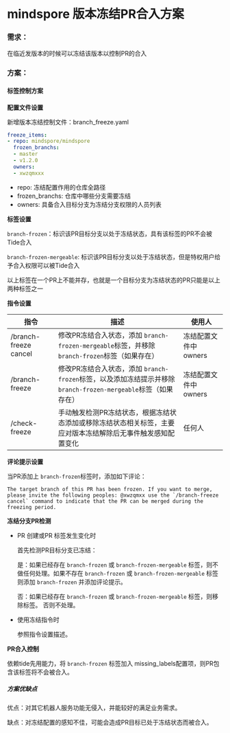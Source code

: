 # mindspore 版本冻结PR合入方案

### 需求：

在临近发版本的时候可以冻结该版本以控制PR的合入

### 方案：

#### 标签控制方案

**配置文件设置**

新增版本冻结控制文件：branch_freeze.yaml

```yaml
freeze_items:
- repo: mindspore/mindspore
  frozen_branchs:
  - master
  - v1.2.0
  owners:
  - xwzqmxxx
```

- repo: 冻结配置作用的仓库全路径
- frozen_branchs: 仓库中哪些分支需要冻结
- owners: 具备合入目标分支为冻结分支权限的人员列表

**标签设置**

`branch-frozen`：标识该PR目标分支以处于冻结状态，具有该标签的PR不会被Tide合入

`branch-frozen-mergeable`: 标识该PR目标分支以处于冻结状态，但是特权用户给予合入权限可以被Tide合入

以上标签在一个PR上不能并存，也就是一个目标分支为冻结状态的PR只能是以上两种标签之一

**指令设置**

| 指令                  | 描述                                                                                                               | 使用人               |
| --------------------- | ------------------------------------------------------------------------------------------------------------------ | -------------------- |
| /branch-freeze cancel | 修改PR冻结合入状态，添加 `branch-frozen-mergeable`标签，并移除 `branch-frozen`标签（如果存在）                 | 冻结配置文件中owners |
| /branch-freeze        | 修改PR冻结合入状态，添加 `branch-frozen`标签，以及添加冻结提示并移除 `branch-frozen-mergeable`标签（如果存在） | 冻结配置文件中owners |
| /check-freeze         | 手动触发检测PR冻结状态，根据冻结状态添加或移除冻结状态相关标签，主要应对版本冻结解除后无事件触发感知配置变化   | 任何人               |

**评论提示设置**

当PR添加上 `branch-frozen`标签时，添加如下评论：

```shell
The target branch of this PR has been frozen. If you want to merge, please invite the following peoples: @xwzqmxx use the `/branch-freeze cancel` command to indicate that the PR can be merged during the freezing period.
```

**冻结分支PR检测**

- PR 创建或PR 标签发生变化时
  
  首先检测PR目标分支已冻结：
  
  是：如果已经存在 `branch-frozen` 或 `branch-frozen-mergeable` 标签，则不做任何处理。如果不存在 `branch-frozen` 或 `branch-frozen-mergeable` 标签则添加 `branch-frozen` 并添加评论提示。
  
  否：如果已经存在 `branch-frozen` 或 `branch-frozen-mergeable` 标签，则移除标签。 否则不处理。
  
- 使用冻结指令时
  
  参照指令设置描述。

**PR合入控制**

依赖tide先用能力，将 `branch-frozen` 标签加入 missing_labels配置项，则PR包含该标签将不会被合入。

##### 方案优缺点

优点：对其它机器人服务功能无侵入，并能较好的满足业务需求。

缺点：对冻结配置的感知不佳，可能会造成PR目标已处于冻结状态而被合入。

